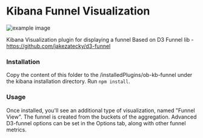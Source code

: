 # Kibana Funnel Visualization

![example image](https://raw.githubusercontent.com/outbrain/ob-kb-funnel/master/example.png)

Kibana Visualization plugin for displaying a funnel
Based on D3 Funnel lib - https://github.com/jakezatecky/d3-funnel

### Installation
Copy the content of this folder to the /installedPlugins/ob-kb-funnel under the kibana installation directory.
Run `npm install`.

### Usage
Once installed, you'll see an additional type of visualization, named "Funnel View". The funnel is created from the buckets of the aggregation. Advanced D3-funnel options can be set in the Options tab, along with other funnel metrics.
 
